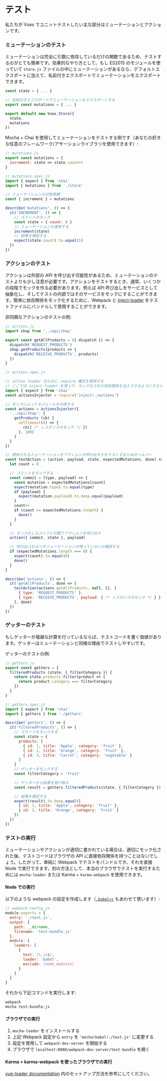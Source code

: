 # テスト

私たちが Vuex でユニットテストしたい主な部分はミューテーションとアクションです。

### ミューテーションのテスト

ミューテーションは完全に引数に依存しているだけの関数であるため、テストするのがとても簡単です。効果的なやり方として、もし ES2015 のモジュールを使っていて `store.js` ファイルの中にミューテーションがあるなら、デフォルトエクスポートに加えて、名前付きエクスポートでミューテーションをエクスポートできます。

``` js
const state = { ... }

// 名前付きエクスポートでミューテーションをエクスポートする
export const mutations = { ... }

export default new Vuex.Store({
  state,
  mutations
})
```

Mocha + Chai を使用してミューテーションをテストする例です（あなたの好きな任意のフレームワーク/アサーションライブラリを使用できます）:

``` js
// mutations.js
export const mutations = {
  increment: state => state.count++
}
```

``` js
// mutations.spec.js
import { expect } from 'chai'
import { mutations } from './store'

// ミューテーションの分割束縛
const { increment } = mutations

describe('mutations', () => {
  it('INCREMENT', () => {
    // ステートのモック
    const state = { count: 0 }
    // ミューテーションを適用する
    increment(state)
    // 結果を検証する
    expect(state.count).to.equal(1)
  })
})
```

### アクションのテスト
 
アクションは外部の API を呼び出す可能性があるため、ミューテーションのテストよりも少し注意が必要です。アクションをテストするとき、通常、いくつかの段階でモックを作る必要があります。例えば API 呼び出しをサービスとして抽象化し、そしてテストの内部ではそのサービスをモックにすることができます。簡単に依存関係をモック化するために、Webpack と [inject-loader](https://github.com/plasticine/inject-loader) をテストファイルにバンドルして使用することができます。

非同期なアクションのテストの例:

``` js
// actions.js
import shop from '../api/shop'

export const getAllProducts = ({ dispatch }) => {
  dispatch('REQUEST_PRODUCTS')
  shop.getProducts(products => {
    dispatch('RECEIVE_PRODUCTS', products)
  })
}
```

``` js
// actions.spec.js

// inline loader のために require 構文を使用する
// ここでは inject-loader を使って、モック化された依存関係を注入できるようにするモジュールファクトリーを返す
import { expect } from 'chai'
const actionsInjector = require('inject!./actions')

// モックによってモジュールを作成する
const actions = actionsInjector({
  '../api/shop': {
    getProducts (cb) {
      setTimeout(() => {
        cb([ /* レスポンスのモック */ ])
      }, 100)
    }
  }
})

// 期待されるミューテーションをアクションが呼び出すかをテストするためのヘルパー
const testAction = (action, payload, state, expectedMutations, done) => {
  let count = 0

  // コミットをモックする
  const commit = (type, payload) => {
    const mutation = expectedMutations[count]
    expect(mutation.type).to.equal(type)
    if (payload) {
      expect(mutation.payload).to.deep.equal(payload)
    }
    count++
    if (count >= expectedMutations.length) {
      done()
    }
  }

  // モック化したストアと引数でアクションを呼び出す
  action({ commit, state }, payload)

  // 呼び出されるべきミューテーションが残っていないか確認する
  if (expectedMutations.length === 0) {
    expect(count).to.equal(0)
    done()
  }
}

describe('actions', () => {
  it('getAllProducts', done => {
    testAction(actions.getAllProducts, null, {}, [
      { type: 'REQUEST_PRODUCTS' },
      { type: 'RECEIVE_PRODUCTS', payload: { /* レスポンスのモック */ } }
    ], done)
  })
})
```

### ゲッターのテスト

もしゲッターが複雑な計算を行っているならば、テストコードを書く価値があります。ゲッターはミューテーションと同様の理由でテストしやすいです。

ゲッターのテストの例:

``` js
// getters.js
export const getters = {
  filteredProducts (state, { filterCategory }) {
    return state.products.filter(product => {
      return product.category === filterCategory
    })
  }
}
```

``` js
// getters.spec.js
import { expect } from 'chai'
import { getters } from './getters'

describe('getters', () => {
  it('filteredProducts', () => {
    // ステートをモックする
    const state = {
      products: [
        { id: 1, title: 'Apple', category: 'fruit' },
        { id: 2, title: 'Orange', category: 'fruit' },
        { id: 3, title: 'Carrot', category: 'vegetable' }
      ]
    }
    // ゲッターをモックする
    const filterCategory = 'fruit'

    // ゲッターから結果を受け取る
    const result = getters.filteredProducts(state, { filterCategory })

    // 結果を検証する
    expect(result).to.deep.equal([
      { id: 1, title: 'Apple', category: 'fruit' },
      { id: 2, title: 'Orange', category: 'fruit' }
    ])
  })
})
```

### テストの実行

ミューテーションやアクションが適切に書かれている場合は、適切にモック化された後、テストコードはブラウザの API に直接依存関係を持つことはないでしょう。したがって、単純に Webpack でテストをバンドルでき、それを直接 Node で実行できます。別の方法として、本当のブラウザでテストを実行するためには `mocha-loader` または Karma + `karma-webpack` を使用できます。

#### Node での実行

以下のような webpack の設定を作成します（[`.babelrc`](https://babeljs.io/docs/usage/babelrc/) もあわせて使います）:

``` js
// webpack.config.js
module.exports = {
  entry: './test.js',
  output: {
    path: __dirname,
    filename: 'test-bundle.js'
  },
  module: {
    loaders: [
      {
        test: /\.js$/,
        loader: 'babel',
        exclude: /node_modules/
      }
    ]
  }
}
```

それから下記コマンドを実行します:

``` bash
webpack
mocha test-bundle.js
```

#### ブラウザでの実行

1. `mocha-loader` をインストールする
2. 上記 Webpack 設定から `entry` を `'mocha!babel!./test.js'` に変更する
3. 設定を使用して `webpack-dev-server` を開始する
4. ブラウザで `localhost:8080/webpack-dev-server/test-bundle` を開く 

#### Karma + karma-webpack を使ったブラウザでの実行

[vue-loader documentation](http://vue-loader.vuejs.org/en/workflow/testing.html) 内のセットアップ方法を参考にしてください。
